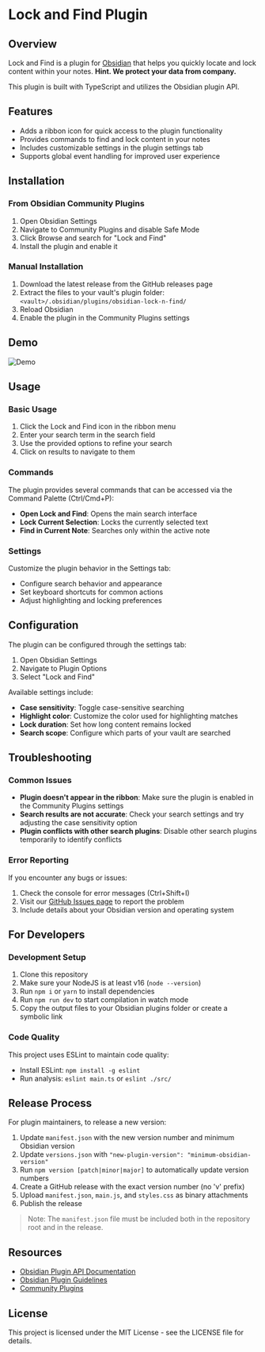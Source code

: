 # Lock and Find Plugin

## Overview

Lock and Find is a plugin for [Obsidian](https://obsidian.md) that helps you quickly locate and lock content within your notes. 
**Hint. We protect your data from company.**

This plugin is built with TypeScript and utilizes the Obsidian plugin API.

## Features

- Adds a ribbon icon for quick access to the plugin functionality
- Provides commands to find and lock content in your notes
- Includes customizable settings in the plugin settings tab
- Supports global event handling for improved user experience

## Installation

### From Obsidian Community Plugins

1. Open Obsidian Settings
2. Navigate to Community Plugins and disable Safe Mode
3. Click Browse and search for "Lock and Find"
4. Install the plugin and enable it

### Manual Installation

1. Download the latest release from the GitHub releases page
2. Extract the files to your vault's plugin folder: `<vault>/.obsidian/plugins/obsidian-lock-n-find/`
3. Reload Obsidian
4. Enable the plugin in the Community Plugins settings

## Demo
![Demo](./demo/Demo.gif)

## Usage

### Basic Usage

1. Click the Lock and Find icon in the ribbon menu
2. Enter your search term in the search field
3. Use the provided options to refine your search
4. Click on results to navigate to them

### Commands

The plugin provides several commands that can be accessed via the Command Palette (Ctrl/Cmd+P):

- **Open Lock and Find**: Opens the main search interface
- **Lock Current Selection**: Locks the currently selected text
- **Find in Current Note**: Searches only within the active note

### Settings

Customize the plugin behavior in the Settings tab:

- Configure search behavior and appearance
- Set keyboard shortcuts for common actions
- Adjust highlighting and locking preferences

## Configuration

The plugin can be configured through the settings tab:

1. Open Obsidian Settings
2. Navigate to Plugin Options
3. Select "Lock and Find"

Available settings include:

- **Case sensitivity**: Toggle case-sensitive searching
- **Highlight color**: Customize the color used for highlighting matches
- **Lock duration**: Set how long content remains locked
- **Search scope**: Configure which parts of your vault are searched

## Troubleshooting

### Common Issues

- **Plugin doesn't appear in the ribbon**: Make sure the plugin is enabled in the Community Plugins settings
- **Search results are not accurate**: Check your search settings and try adjusting the case sensitivity option
- **Plugin conflicts with other search plugins**: Disable other search plugins temporarily to identify conflicts

### Error Reporting

If you encounter any bugs or issues:

1. Check the console for error messages (Ctrl+Shift+I)
2. Visit our [GitHub Issues page](https://github.com/yourusername/obsidian-lock-n-find/issues) to report the problem
3. Include details about your Obsidian version and operating system

## For Developers

### Development Setup

1. Clone this repository
2. Make sure your NodeJS is at least v16 (`node --version`)
3. Run `npm i` or `yarn` to install dependencies
4. Run `npm run dev` to start compilation in watch mode
5. Copy the output files to your Obsidian plugins folder or create a symbolic link

### Code Quality

This project uses ESLint to maintain code quality:

- Install ESLint: `npm install -g eslint`
- Run analysis: `eslint main.ts` or `eslint ./src/`

## Release Process

For plugin maintainers, to release a new version:

1. Update `manifest.json` with the new version number and minimum Obsidian version
2. Update `versions.json` with `"new-plugin-version": "minimum-obsidian-version"`
3. Run `npm version [patch|minor|major]` to automatically update version numbers
4. Create a GitHub release with the exact version number (no 'v' prefix)
5. Upload `manifest.json`, `main.js`, and `styles.css` as binary attachments
6. Publish the release

> Note: The `manifest.json` file must be included both in the repository root and in the release.

## Resources

- [Obsidian Plugin API Documentation](https://github.com/obsidianmd/obsidian-api)
- [Obsidian Plugin Guidelines](https://docs.obsidian.md/Plugins/Releasing/Plugin+guidelines)
- [Community Plugins](https://obsidian.md/plugins)

## License

This project is licensed under the MIT License - see the LICENSE file for details.
